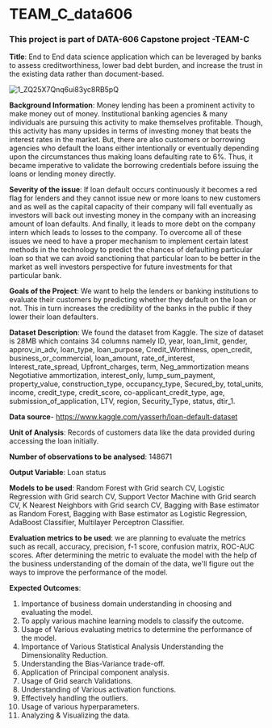 # TEAM_C_data606
### This project is part of DATA-606 Capstone project -TEAM-C


__Title__: End to End data science application which can be leveraged by banks to assess creditworthiness, lower bad debt burden, and increase the trust in the existing data rather than document-based. 
 

 ![1_ZQ25X7Qnq6ui83yc8RB5pQ](https://user-images.githubusercontent.com/91147579/153736327-3ce3b9dd-2e12-4430-83a6-c9e17aa30c36.png)

__Background Information__: Money lending has been a prominent activity to make money out of money.  Institutional banking agencies & many individuals are pursuing this activity to make themselves profitable. Though, this activity has many upsides in terms of investing money that beats the interest rates in the market. But, there are also customers or borrowing agencies who default the loans either intentionally or eventually depending upon the circumstances thus making loans defaulting rate to 6%.  Thus, it became imperative to validate the borrowing credentials before issuing the loans or lending money directly. 

__Severity of the issue__: If loan default occurs continuously it becomes a red flag for lenders and they cannot issue new or more loans to new customers and as well as the capital capacity of their company will fall eventually as investors will back out investing money in the company with an increasing amount of loan defaults. And finally, it leads to more debt on the company intern which leads to losses to the company. To overcome all of these issues we need to have a proper mechanism to implement certain latest methods in the technology to predict the chances of defaulting particular loan so that we can avoid sanctioning that particular loan to be better in the market as well investors perspective for future investments for that particular bank.

__Goals of the Project__: We want to help the lenders or banking institutions to evaluate their customers by predicting whether they default on the loan or not. This in turn increases the credibility of the banks in the public if they lower their loan defaulters.

__Dataset Description__: We found the dataset from Kaggle. The size of dataset is 28MB which contains 34 columns namely ID, year, loan_limit, gender, approv_in_adv, loan_type, loan_purpose, Credit_Worthiness, open_credit, business_or_commercial, loan_amount, rate_of_interest, Interest_rate_spread, Upfront_charges, term, Neg_ammortization means Negotiative ammortization, interest_only, lump_sum_payment, property_value, construction_type, occupancy_type, Secured_by, total_units, income, credit_type, credit_score, co-applicant_credit_type, age, submission_of_application, LTV, region, Security_Type, status, dtir_1.

__Data source__- https://www.kaggle.com/yasserh/loan-default-dataset

__Unit of Analysis__: Records of customers data like the data provided during accessing the loan initially.

__Number of observations to be analysed__: 148671

__Output Variable__: Loan status

__Models to be used__: Random Forest with Grid search CV, Logistic Regression with Grid search CV, Support Vector Machine with Grid search CV, K Nearest Neighbors with Grid search CV, Bagging with Base estimator as Random Forest, Bagging with Base estimator as Logistic Regression, AdaBoost Classifier, Multilayer Perceptron Classifier.

__Evaluation metrics to be used__: we are planning to evaluate the metrics such as recall, accuracy, precision, f-1 score, confusion matrix, ROC-AUC scores. After determining the metric to evaluate the model with the help of the business understanding of the domain of the data, we'll figure out the ways to improve the performance of the model.

__Expected Outcomes__: 
1) Importance of business domain understanding in choosing and evaluating the model. 
2) To apply various machine learning models to classify the outcome. 
3) Usage of Various evaluating metrics to determine the performance of the model. 
4) Importance of Various Statistical Analysis Understanding the Dimensionality Reduction. 
5) Understanding the Bias-Variance trade-off. 
6) Application of Principal component analysis. 
7) Usage of Grid search Validations. 
8) Understanding of Various activation functions. 
9) Effectively handling the outliers. 
10) Usage of various hyperparameters. 
11) Analyzing & Visualizing the data.
